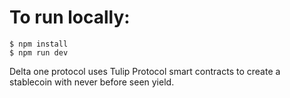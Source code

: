 # To run locally:

```
$ npm install
$ npm run dev
```

Delta one protocol uses Tulip Protocol smart contracts to create a stablecoin with never before seen yield. 
